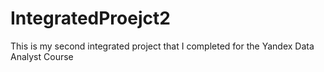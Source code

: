 # IntegratedProejct2
This is my second integrated project that I completed for the Yandex Data Analyst Course
